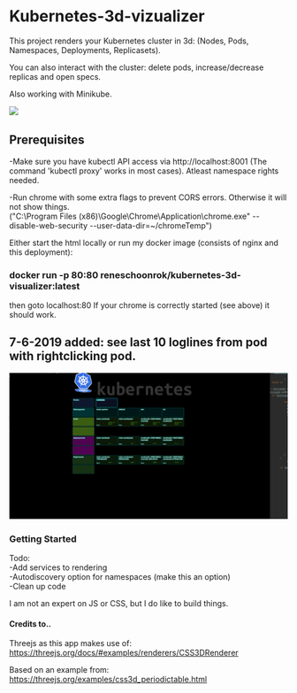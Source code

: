 # Kubernetes-3d-vizualizer

This project renders your Kubernetes cluster in 3d: (Nodes, Pods, Namespaces, Deployments, Replicasets).  <br/>

You can also interact with the cluster: delete pods, increase/decrease replicas and open specs. <br/>

Also working with Minikube. <br/>

![](/k8s4.gif)

## Prerequisites

-Make sure you have kubectl API access via http://localhost:8001 (The command 'kubectl proxy' works in most cases). Atleast namespace rights needed.<br/>

-Run chrome with some extra flags to prevent CORS errors. Otherwise it will not show things. <br/>
 ("C:\Program Files (x86)\Google\Chrome\Application\chrome.exe" --disable-web-security --user-data-dir=~/chromeTemp") <br/>

Either start the html locally or run my docker image (consists of nginx and this deployment): <br/>
### docker run -p 80:80 reneschoonrok/kubernetes-3d-visualizer:latest <br/>
then goto localhost:80 If your chrome is correctly started (see above) it should work. <br/>

## 7-6-2019 added: see last 10 loglines from pod with rightclicking pod. <br/>
![](/k8slog.gif)

### Getting Started

Todo:  <br/>
-Add services to rendering <br/>
-Autodiscovery option for namespaces (make this an option) <br/>
-Clean up code <br/>

I am not an expert on JS or CSS, but I do like to build things.

#### Credits to..
Threejs as this app makes use of:
https://threejs.org/docs/#examples/renderers/CSS3DRenderer

Based on an example from:
https://threejs.org/examples/css3d_periodictable.html
